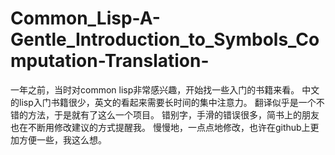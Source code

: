 # Common_Lisp-A-Gentle_Introduction_to_Symbols_Computation-Translation-
一年之前，当时对common lisp非常感兴趣，开始找一些入门的书籍来看。
中文的lisp入门书籍很少，英文的看起来需要长时间的集中注意力。
翻译似乎是一个不错的方法，于是就有了这么一个项目。
错别字，手滑的错误很多，简书上的朋友也在不断用修改建议的方式提醒我。
慢慢地，一点点地修改，也许在github上更加方便一些，我这么想。
